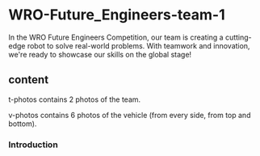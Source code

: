 # WRO-Future_Engineers-team-1
 In the WRO Future Engineers Competition, our team is creating a cutting-edge robot to solve real-world problems. With teamwork and innovation, we're ready to showcase our skills on the global stage!

## content
 t-photos contains 2 photos of the team.
 
 v-photos contains 6 photos of the vehicle (from every side, from top and bottom).

### Introduction

 
